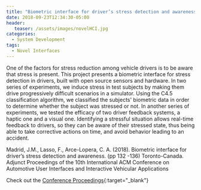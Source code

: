 ```yaml
---
title: "Biometric interface for driver’s stress detection and awareness"
date: 2018-09-23T12:34:30-05:00
header:
   teaser: /assets/images/novelHCI.jpg
categories:
  - System Development
tags:
  - Novel Interfaces
---
```

One of the factors for stress reduction among vehicle drivers is to be aware that stress is present. 
This project presents a biometric interface for stress detection in drivers, built with open source 
sensors and hardware. In two series of experiments, we induce stress in test subjects by making them 
drive progressively difficult scenarios in a simulator. Using the C4.5 classification algorithm, we 
classified the subjects' biometric data in order to determine whether the subject was stressed or not. 
In another series of experiments, we tested the efficacy of two driver feedback systems, a haptic one 
and a visual one. Identifying a stressful situation allows real-time feedback to drivers, so they can 
be aware of their stressed state, thus being able to take corrective actions on time, and avoid behavior 
leading to an accident.

Madrid, J.M., Lasso, F., Arce-Lopera, C. A. (2018). 
Biometric interface for driver’s stress detection and awareness. 
(pp 132 -136) Toronto-Canada. 
Adjunct Proceedings of the 10th International ACM Conference on Automotive 
User Interfaces and Interactive Vehicular Applications

Check out the [Conference Proceedings][URL]{:target="_blank"} 

[URL]:  https://doi.org/10.1145/3239092.3265970